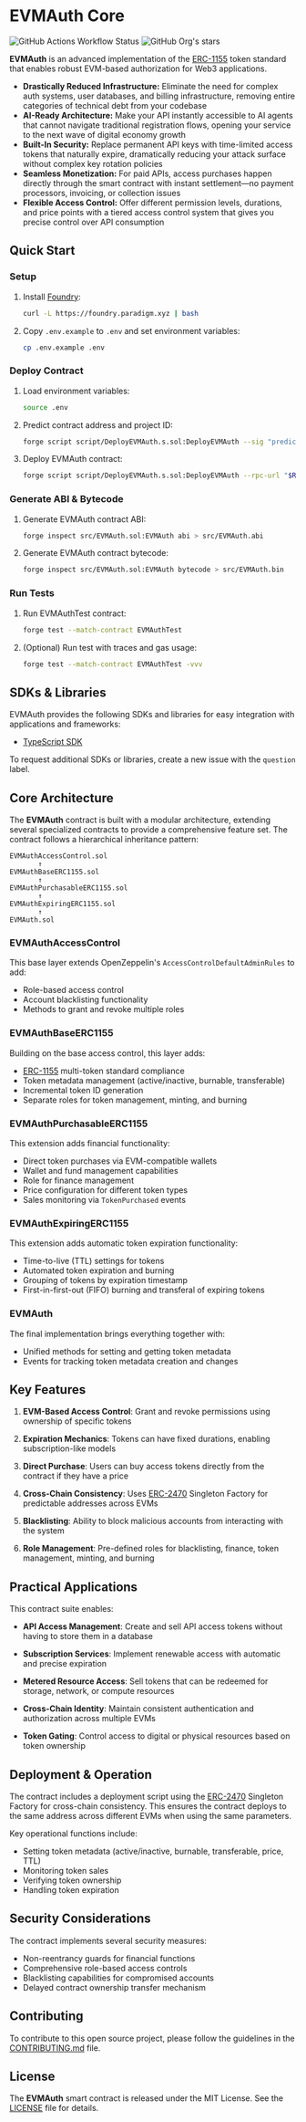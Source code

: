 # EVMAuth Core

![GitHub Actions Workflow Status](https://img.shields.io/github/actions/workflow/status/evmauth/evmauth-core/test.yml?label=Tests)
![GitHub Org's stars](https://img.shields.io/github/stars/evmauth)

**EVMAuth** is an advanced implementation of the [ERC-1155] token standard that enables robust EVM-based authorization for Web3 applications.

- **Drastically Reduced Infrastructure:** Eliminate the need for complex auth systems, user databases, and billing infrastructure, removing entire categories of technical debt from your codebase
- **AI-Ready Architecture:** Make your API instantly accessible to AI agents that cannot navigate traditional registration flows, opening your service to the next wave of digital economy growth
- **Built-In Security:** Replace permanent API keys with time-limited access tokens that naturally expire, dramatically reducing your attack surface without complex key rotation policies
- **Seamless Monetization:** For paid APIs, access purchases happen directly through the smart contract with instant settlement—no payment processors, invoicing, or collection issues
- **Flexible Access Control:** Offer different permission levels, durations, and price points with a tiered access control system that gives you precise control over API consumption

## Quick Start

### Setup

1. Install [Foundry](https://book.getfoundry.sh/):
   ```sh
   curl -L https://foundry.paradigm.xyz | bash
   ```

2. Copy `.env.example` to `.env` and set environment variables:
   ```sh
   cp .env.example .env
   ```

### Deploy Contract

1. Load environment variables:
    ```sh
    source .env
    ```

2. Predict contract address and project ID:
    ```sh
    forge script script/DeployEVMAuth.s.sol:DeployEVMAuth --sig "predictAddress()" --rpc-url "$RPC_URL"
    ```

3. Deploy EVMAuth contract:
    ```sh
    forge script script/DeployEVMAuth.s.sol:DeployEVMAuth --rpc-url "$RPC_URL" --broadcast
    ```

### Generate ABI & Bytecode

1. Generate EVMAuth contract ABI:
   ```sh
   forge inspect src/EVMAuth.sol:EVMAuth abi > src/EVMAuth.abi
   ```

2. Generate EVMAuth contract bytecode:
   ```sh
   forge inspect src/EVMAuth.sol:EVMAuth bytecode > src/EVMAuth.bin
   ```

### Run Tests

1. Run EVMAuthTest contract:
   ```sh
   forge test --match-contract EVMAuthTest
   ```

2. (Optional) Run test with traces and gas usage:
   ```sh
   forge test --match-contract EVMAuthTest -vvv
   ```

## SDKs & Libraries

EVMAuth provides the following SDKs and libraries for easy integration with applications and frameworks:

- [TypeScript SDK](https://github.com/evmauth/evmauth-ts)

To request additional SDKs or libraries, create a new issue with the `question` label.

## Core Architecture

The **EVMAuth** contract is built with a modular architecture, extending several specialized contracts to provide a comprehensive feature set. The contract follows a hierarchical inheritance pattern:

```
EVMAuthAccessControl.sol
       ↑
EVMAuthBaseERC1155.sol
       ↑
EVMAuthPurchasableERC1155.sol
       ↑
EVMAuthExpiringERC1155.sol
       ↑
EVMAuth.sol
```

### EVMAuthAccessControl

This base layer extends OpenZeppelin's `AccessControlDefaultAdminRules` to add:

- Role-based access control
- Account blacklisting functionality
- Methods to grant and revoke multiple roles

### EVMAuthBaseERC1155

Building on the base access control, this layer adds:

- [ERC-1155] multi-token standard compliance
- Token metadata management (active/inactive, burnable, transferable)
- Incremental token ID generation
- Separate roles for token management, minting, and burning

### EVMAuthPurchasableERC1155

This extension adds financial functionality:

- Direct token purchases via EVM-compatible wallets
- Wallet and fund management capabilities
- Role for finance management
- Price configuration for different token types
- Sales monitoring via `TokenPurchased` events

### EVMAuthExpiringERC1155

This extension adds automatic token expiration functionality:

- Time-to-live (TTL) settings for tokens
- Automated token expiration and burning
- Grouping of tokens by expiration timestamp
- First-in-first-out (FIFO) burning and transferal of expiring tokens

### EVMAuth

The final implementation brings everything together with:

- Unified methods for setting and getting token metadata
- Events for tracking token metadata creation and changes

## Key Features

1. **EVM-Based Access Control**: Grant and revoke permissions using ownership of specific tokens

2. **Expiration Mechanics**: Tokens can have fixed durations, enabling subscription-like models

3. **Direct Purchase**: Users can buy access tokens directly from the contract if they have a price

4. **Cross-Chain Consistency**: Uses [ERC-2470] Singleton Factory for predictable addresses across EVMs

5. **Blacklisting**: Ability to block malicious accounts from interacting with the system

6. **Role Management**: Pre-defined roles for blacklisting, finance, token management, minting, and burning

## Practical Applications

This contract suite enables:

- **API Access Management**: Create and sell API access tokens without having to store them in a database

- **Subscription Services**: Implement renewable access with automatic and precise expiration

- **Metered Resource Access**: Sell tokens that can be redeemed for storage, network, or compute resources

- **Cross-Chain Identity**: Maintain consistent authentication and authorization across multiple EVMs

- **Token Gating**: Control access to digital or physical resources based on token ownership

## Deployment & Operation

The contract includes a deployment script using the [ERC-2470] Singleton Factory for cross-chain consistency. This
ensures the contract deploys to the same address across different EVMs when using the same parameters.

Key operational functions include:

- Setting token metadata (active/inactive, burnable, transferable, price, TTL)
- Monitoring token sales
- Verifying token ownership
- Handling token expiration

## Security Considerations

The contract implements several security measures:

- Non-reentrancy guards for financial functions
- Comprehensive role-based access controls
- Blacklisting capabilities for compromised accounts
- Delayed contract ownership transfer mechanism

## Contributing

To contribute to this open source project, please follow the guidelines in the [CONTRIBUTING.md](CONTRIBUTING.md) file.

## License

The **EVMAuth** smart contract is released under the MIT License. See the [LICENSE](LICENSE) file for details.

[ERC-1155]: https://eips.ethereum.org/EIPS/eip-1155
[ERC-2470]: https://eips.ethereum.org/EIPS/eip-2470
